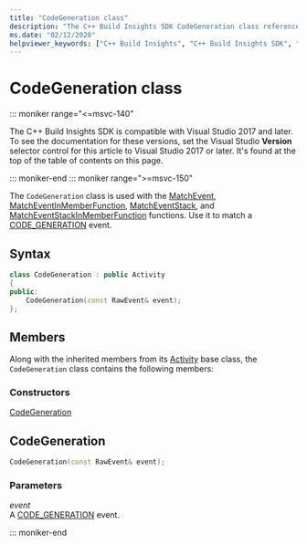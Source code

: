 ```yaml
---
title: "CodeGeneration class"
description: "The C++ Build Insights SDK CodeGeneration class reference."
ms.date: "02/12/2020"
helpviewer_keywords: ["C++ Build Insights", "C++ Build Insights SDK", "CodeGeneration", "throughput analysis", "build time analysis", "vcperf.exe"]
---
```

# CodeGeneration class

::: moniker range="<=msvc-140"

The C++ Build Insights SDK is compatible with Visual Studio 2017 and later. To see the documentation for these versions, set the Visual Studio **Version** selector control for this article to Visual Studio 2017 or later. It's found at the top of the table of contents on this page.

::: moniker-end
::: moniker range=">=msvc-150"

The `CodeGeneration` class is used with the [MatchEvent](../functions/match-event.md), [MatchEventInMemberFunction](../functions/match-event-in-member-function.md), [MatchEventStack](../functions/match-event-stack.md), and [MatchEventStackInMemberFunction](../functions/match-event-stack-in-member-function.md) functions. Use it to match a [CODE_GENERATION](../event-table.md#code-generation) event.

## Syntax

```cpp
class CodeGeneration : public Activity
{
public:
    CodeGeneration(const RawEvent& event);
};
```

## Members

Along with the inherited members from its [Activity](activity.md) base class, the `CodeGeneration` class contains the following members:

### Constructors

[CodeGeneration](#code-generation)

## <a name="code-generation"></a> CodeGeneration

```cpp
CodeGeneration(const RawEvent& event);
```

### Parameters

*event*\
A [CODE_GENERATION](../event-table.md#code-generation) event.

::: moniker-end
